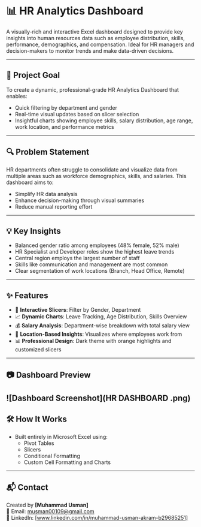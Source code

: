 # 📊 HR Analytics Dashboard

A visually-rich and interactive Excel dashboard designed to provide key insights into human resources data such as employee distribution, skills, performance, demographics, and compensation. Ideal for HR managers and decision-makers to monitor trends and make data-driven decisions.

---

## 📌 Project Goal

To create a dynamic, professional-grade HR Analytics Dashboard that enables:
- Quick filtering by department and gender
- Real-time visual updates based on slicer selection
- Insightful charts showing employee skills, salary distribution, age range, work location, and performance metrics

---

## 🔍 Problem Statement

HR departments often struggle to consolidate and visualize data from multiple areas such as workforce demographics, skills, and salaries. This dashboard aims to:
- Simplify HR data analysis
- Enhance decision-making through visual summaries
- Reduce manual reporting effort

---

## 💡 Key Insights

- Balanced gender ratio among employees (48% female, 52% male)
- HR Specialist and Developer roles show the highest leave trends
- Central region employs the largest number of staff
- Skills like communication and management are most common
- Clear segmentation of work locations (Branch, Head Office, Remote)

---

## ✨ Features

- 🎯 **Interactive Slicers**: Filter by Gender, Department
- 📈 **Dynamic Charts**: Leave Tracking, Age Distribution, Skills Overview
- 💰 **Salary Analysis**: Department-wise breakdown with total salary view
- 📍 **Location-Based Insights**: Visualizes where employees work from
- 📊 **Professional Design**: Dark theme with orange highlights and customized slicers

---
## 📷 Dashboard Preview

![Dashboard Screenshot](HR DASHBOARD .png)  
---
## 🛠 How It Works

- Built entirely in Microsoft Excel using:
  - Pivot Tables
  - Slicers
  - Conditional Formatting
  - Custom Cell Formatting and Charts

---

## 📬 Contact

Created by **[Muhammad Usman]**  
📧 Email: musman00109@gmail.com  
🔗 LinkedIn: [www.linkedin.com/in/muhammad-usman-akram-b29685251]  
